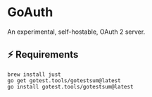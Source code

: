 # GoAuth

An experimental, self-hostable, OAuth 2 server.

## ⚡️ Requirements

```
brew install just
go get gotest.tools/gotestsum@latest
go install gotest.tools/gotestsum@latest
```
